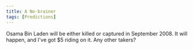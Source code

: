 ```yaml
--- 
title: A No-brainer
tags: [Predictions]
---
```


Osama Bin Laden will be either killed or captured in September 2008. It will happen, and I've got $5 riding on it. Any other takers?